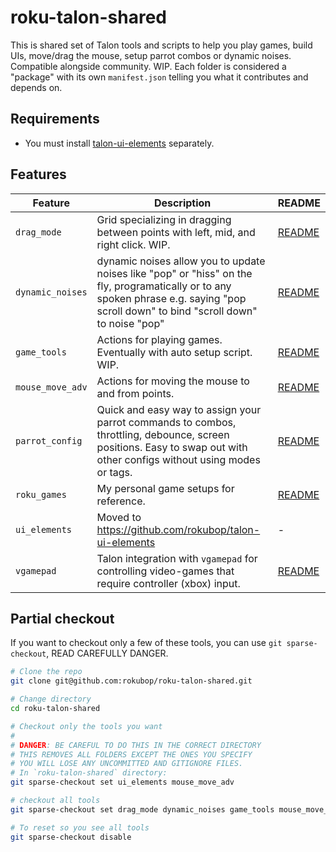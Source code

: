# roku-talon-shared

This is shared set of Talon tools and scripts to help you play games, build UIs, move/drag the mouse, setup parrot combos or dynamic noises. Compatible alongside community. WIP. Each folder is considered a "package" with its own `manifest.json` telling you what it contributes and depends on.

## Requirements

- You must install [talon-ui-elements](https://github.com/rokubop/talon-ui-elements) separately.


## Features
| Feature | Description | README |
| --- | --- | --- |
| `drag_mode` | Grid specializing in dragging between points with left, mid, and right click. WIP. | [README](drag_mode/README.md) |
| `dynamic_noises` | dynamic noises allow you to update noises like "pop" or "hiss" on the fly, programatically or to any spoken phrase e.g. saying "pop scroll down" to bind "scroll down" to noise "pop" | [README](dynamic_noises/README.md) |
| `game_tools` | Actions for playing games. Eventually with auto setup script. WIP. | [README](game_tools/README.md) |
| `mouse_move_adv` | Actions for moving the mouse to and from points. | [README](mouse_move_adv/README.md) |
| `parrot_config` | Quick and easy way to assign your parrot commands to combos, throttling, debounce, screen positions. Easy to swap out with other configs without using modes or tags. | [README](parrot_config/README.md) |
| `roku_games` | My personal game setups for reference. | [README](roku_games/README.md) |
| `ui_elements` | Moved to https://github.com/rokubop/talon-ui-elements | - |
| `vgamepad` | Talon integration with `vgamepad` for controlling video-games that require controller (xbox) input. | [README](vgamepad/README.md) |

## Partial checkout
If you want to checkout only a few of these tools, you can use `git sparse-checkout`, READ CAREFULLY DANGER.

```sh
# Clone the repo
git clone git@github.com:rokubop/roku-talon-shared.git

# Change directory
cd roku-talon-shared

# Checkout only the tools you want
#
# DANGER: BE CAREFUL TO DO THIS IN THE CORRECT DIRECTORY
# THIS REMOVES ALL FOLDERS EXCEPT THE ONES YOU SPECIFY
# YOU WILL LOSE ANY UNCOMMITTED AND GITIGNORE FILES.
# In `roku-talon-shared` directory:
git sparse-checkout set ui_elements mouse_move_adv

# checkout all tools
git sparse-checkout set drag_mode dynamic_noises game_tools mouse_move_adv parrot_config roku_games ui_elements vgamepad

# To reset so you see all tools
git sparse-checkout disable
```